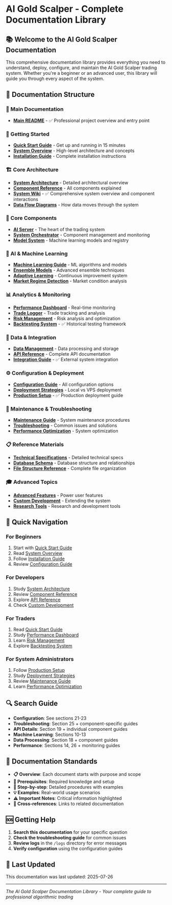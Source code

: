 # AI Gold Scalper - Complete Documentation Library

## 📚 Welcome to the AI Gold Scalper Documentation

This comprehensive documentation library provides everything you need to understand, deploy, configure, and maintain the AI Gold Scalper trading system. Whether you're a beginner or an advanced user, this library will guide you through every aspect of the system.

## 📖 Documentation Structure

### 📖 Main Documentation
- **[Main README](00_Main_README.md)** - ✅ Professional project overview and entry point

### 🚀 Getting Started
- **[Quick Start Guide](01_Quick_Start_Guide.md)** - Get up and running in 15 minutes
- **[System Overview](02_System_Overview.md)** - High-level architecture and concepts
- **[Installation Guide](03_Installation_Guide.md)** - Complete installation instructions

### 🏗️ Core Architecture
- **[System Architecture](04_System_Architecture.md)** - Detailed architectural overview
- **[Component Reference](05_Component_Reference.md)** - All components explained
- **[System Wiki](06_System_Wiki.md)** - ✅ Comprehensive system overview and component interactions
- **[Data Flow Diagrams](07_Data_Flow_Diagrams.md)** - How data moves through the system

### 🔧 Core Components
- **[AI Server](07_AI_Server.md)** - The heart of the trading system
- **[System Orchestrator](08_System_Orchestrator.md)** - Component management and monitoring
- **[Model System](09_Model_System.md)** - Machine learning models and registry

### 🤖 AI & Machine Learning
- **[Machine Learning Guide](10_Machine_Learning_Guide.md)** - ML algorithms and models
- **[Ensemble Models](11_Ensemble_Models.md)** - Advanced ensemble techniques
- **[Adaptive Learning](12_Adaptive_Learning.md)** - Continuous improvement system
- **[Market Regime Detection](13_Market_Regime_Detection.md)** - Market condition analysis

### 📊 Analytics & Monitoring
- **[Performance Dashboard](14_Performance_Dashboard.md)** - Real-time monitoring
- **[Trade Logger](15_Trade_Logger.md)** - Trade tracking and analysis
- **[Risk Management](16_Risk_Management.md)** - Risk analysis and optimization
- **[Backtesting System](17_Backtesting_System.md)** - ✅ Historical testing framework

### 🔄 Data & Integration
- **[Data Management](18_Data_Management.md)** - Data processing and storage
- **[API Reference](19_API_Reference.md)** - Complete API documentation
- **[Integration Guide](20_Integration_Guide.md)** - ✅ External system integration

### ⚙️ Configuration & Deployment
- **[Configuration Guide](21_Configuration_Guide.md)** - All configuration options
- **[Deployment Strategies](22_Deployment_Strategies.md)** - Local vs VPS deployment
- **[Production Setup](23_Production_Setup.md)** - ✅ Production deployment guide

### 🔧 Maintenance & Troubleshooting
- **[Maintenance Guide](24_Maintenance_Guide.md)** - System maintenance procedures
- **[Troubleshooting](25_Troubleshooting.md)** - Common issues and solutions
- **[Performance Optimization](26_Performance_Optimization.md)** - System optimization

### 📋 Reference Materials
- **[Technical Specifications](27_Technical_Specifications.md)** - Detailed technical specs
- **[Database Schema](28_Database_Schema.md)** - Database structure and relationships
- **[File Structure Reference](29_File_Structure_Reference.md)** - Complete file organization

### 🎓 Advanced Topics
- **[Advanced Features](30_Advanced_Features.md)** - Power user features
- **[Custom Development](31_Custom_Development.md)** - Extending the system
- **[Research Tools](32_Research_Tools.md)** - Research and development tools

## 🎯 Quick Navigation

### For Beginners
1. Start with [Quick Start Guide](01_Quick_Start_Guide.md)
2. Read [System Overview](02_System_Overview.md)
3. Follow [Installation Guide](03_Installation_Guide.md)
4. Review [Configuration Guide](21_Configuration_Guide.md)

### For Developers
1. Study [System Architecture](04_System_Architecture.md)
2. Review [Component Reference](05_Component_Reference.md)
3. Explore [API Reference](19_API_Reference.md)
4. Check [Custom Development](31_Custom_Development.md)

### For Traders
1. Read [Quick Start Guide](01_Quick_Start_Guide.md)
2. Study [Performance Dashboard](14_Performance_Dashboard.md)
3. Learn [Risk Management](16_Risk_Management.md)
4. Explore [Backtesting System](17_Backtesting_System.md)

### For System Administrators
1. Follow [Production Setup](23_Production_Setup.md)
2. Study [Deployment Strategies](22_Deployment_Strategies.md)
3. Review [Maintenance Guide](24_Maintenance_Guide.md)
4. Learn [Performance Optimization](26_Performance_Optimization.md)

## 🔍 Search Guide

- **Configuration**: See sections 21-23
- **Troubleshooting**: Section 25 + component-specific guides  
- **API Details**: Section 19 + individual component guides
- **Machine Learning**: Sections 10-13
- **Data Processing**: Section 18 + component guides
- **Performance**: Sections 14, 26 + monitoring guides

## 📝 Documentation Standards

- **📋 Overview**: Each document starts with purpose and scope
- **🎯 Prerequisites**: Required knowledge and setup
- **📖 Step-by-step**: Detailed procedures with examples
- **💡 Examples**: Real-world usage scenarios
- **⚠️ Important Notes**: Critical information highlighted
- **🔗 Cross-references**: Links to related documentation

## 🆘 Getting Help

1. **Search this documentation** for your specific question
2. **Check the troubleshooting guide** for common issues
3. **Review logs** in the `/logs` directory for error messages
4. **Verify configuration** using the configuration guides

## 📅 Last Updated

This documentation was last updated: 2025-07-26

---

*The AI Gold Scalper Documentation Library - Your complete guide to professional algorithmic trading*
